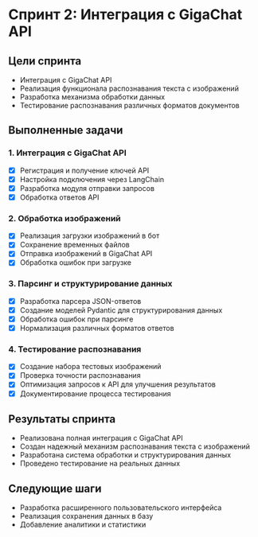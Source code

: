 # Спринт 2: Интеграция с GigaChat API

## Цели спринта
- Интеграция с GigaChat API
- Реализация функционала распознавания текста с изображений
- Разработка механизма обработки данных
- Тестирование распознавания различных форматов документов

## Выполненные задачи

### 1. Интеграция с GigaChat API
- [x] Регистрация и получение ключей API
- [x] Настройка подключения через LangChain
- [x] Разработка модуля отправки запросов
- [x] Обработка ответов API

### 2. Обработка изображений
- [x] Реализация загрузки изображений в бот
- [x] Сохранение временных файлов
- [x] Отправка изображений в GigaChat API
- [x] Обработка ошибок при загрузке

### 3. Парсинг и структурирование данных
- [x] Разработка парсера JSON-ответов
- [x] Создание моделей Pydantic для структурирования данных
- [x] Обработка ошибок при парсинге
- [x] Нормализация различных форматов ответов

### 4. Тестирование распознавания
- [x] Создание набора тестовых изображений
- [x] Проверка точности распознавания
- [x] Оптимизация запросов к API для улучшения результатов
- [x] Документирование процесса тестирования

## Результаты спринта
- Реализована полная интеграция с GigaChat API
- Создан надежный механизм распознавания текста с изображений
- Разработана система обработки и структурирования данных
- Проведено тестирование на реальных данных

## Следующие шаги
- Разработка расширенного пользовательского интерфейса
- Реализация сохранения данных в базу
- Добавление аналитики и статистики 